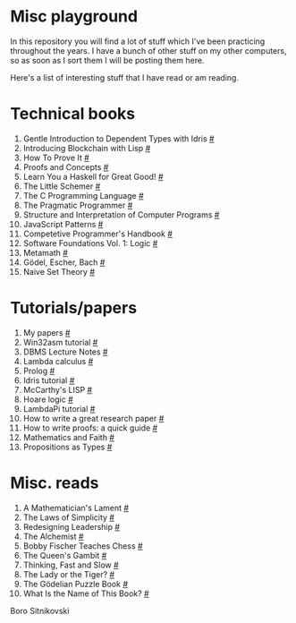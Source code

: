 Misc playground
===============
In this repository you will find a lot of stuff which I've been practicing throughout the years. I have a bunch of other stuff on my other computers, so as soon as I sort them I will be posting them here.

Here's a list of interesting stuff that I have read or am reading.

# Technical books

1. Gentle Introduction to Dependent Types with Idris [#](https://www.amazon.com/dp/1723139416)
1. Introducing Blockchain with Lisp [#](https://www.amazon.com/dp/1484269683)
1. How To Prove It [#](https://www.amazon.com/dp/1108439535)
1. Proofs and Concepts [#](http://people.uleth.ca/~dave.morris/books/proofs+concepts.html)
1. Learn You a Haskell for Great Good! [#](https://www.amazon.com/dp/1593272839)
1. The Little Schemer [#](https://www.amazon.com/dp/0262560992)
1. The C Programming Language [#](https://www.amazon.com/dp/0131103628)
1. The Pragmatic Programmer [#](https://www.amazon.com/dp/020161622X)
1. Structure and Interpretation of Computer Programs [#](https://www.amazon.com/dp/0262510871)
1. JavaScript Patterns [#](https://www.amazon.com/dp/0596806752)
1. Competetive Programmer's Handbook [#](https://www.amazon.com/dp/3319725467)
1. Software Foundations Vol. 1: Logic [#](https://softwarefoundations.cis.upenn.edu/lf-current/toc.html)
1. Metamath [#](https://www.amazon.com/dp/1411637240)
1. Gödel, Escher, Bach [#](https://www.amazon.com/dp/0465026567)
1. Naive Set Theory [#](https://www.amazon.com/dp/1614271313)

# Tutorials/papers

1. My papers [#](https://scholar.google.com/citations?user=lqCxESMAAAAJ)
1. Win32asm tutorial [#](http://www.madwizard.org/download/tutors/win32asmtutorial.zip)
1. DBMS Lecture Notes [#](http://www.cs.sfu.ca/CourseCentral/354/zaiane/material/notes/contents.html)
1. Lambda calculus [#](https://en.wikipedia.org/wiki/Lambda__calculus)
1. Prolog [#](https://staff.science.uva.nl/u.endriss/teaching/prolog/prolog.pdf)
1. Idris tutorial [#](http://docs.idris-lang.org/en/latest/tutorial)
1. McCarthy's LISP [#](http://www-formal.stanford.edu/jmc/recursive.pdf)
1. Hoare logic [#](https://www.cs.cmu.edu/~crary/819-f09/Hoare69.pdf)
1. LambdaPi tutorial [#](https://www.andres-loeh.de/LambdaPi/LambdaPi.pdf)
1. How to write a great research paper [#](https://www.microsoft.com/en-us/research/wp-content/uploads/2016/07/How-to-write-a-great-research-paper.pdf)
1. How to write proofs: a quick guide [#](https://deopurkar.github.io/teaching/algebra1/cheng.pdf)
1. Mathematics and Faith [#](https://web.math.princeton.edu/~nelson/papers/faith.pdf)
1. Propositions as Types [#](http://homepages.inf.ed.ac.uk/wadler/papers/propositions-as-types/propositions-as-types.pdf)

# Misc. reads

1. A Mathematician's Lament [#](https://www.maa.org/external_archive/devlin/LockhartsLament.pdf)
1. The Laws of Simplicity [#](https://www.amazon.com/dp/0262134721)
1. Redesigning Leadership [#](https://www.amazon.com/dp/0262015889)
1. The Alchemist [#](https://www.amazon.com/dp/0061122416)
1. Bobby Fischer Teaches Chess [#](https://www.amazon.com/dp/0553263153)
1. The Queen's Gambit [#](https://www.amazon.com/dp/1400030609)
1. Thinking, Fast and Slow [#](https://www.amazon.com/dp/0374533555)
1. The Lady or the Tiger? [#](https://www.amazon.com/dp/048647027X)
1. The Gödelian Puzzle Book [#](https://www.amazon.com/dp/0486497054)
1. What Is the Name of This Book? [#](https://www.amazon.com/dp/0486481980)

Boro Sitnikovski
